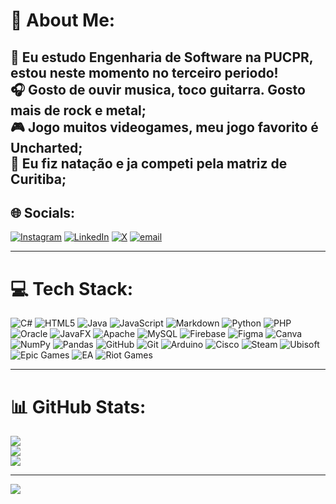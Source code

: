# 💫 About Me:
📕 Eu estudo Engenharia de Software na PUCPR, estou neste momento no terceiro periodo!<br>🎧 Gosto de ouvir musica, toco guitarra. Gosto mais de rock e metal;<br>🎮 Jogo muitos videogames, meu jogo favorito é Uncharted;<br>🌊 Eu fiz natação e ja competi pela matriz de Curitiba;
---


## 🌐 Socials:
[![Instagram](https://img.shields.io/badge/Instagram-%23E4405F.svg?logo=Instagram&logoColor=white)](https://instagram.com/art.kfgrd) [![LinkedIn](https://img.shields.io/badge/LinkedIn-%230077B5.svg?logo=linkedin&logoColor=white)](https://linkedin.com/in/arthurklfig) [![X](https://img.shields.io/badge/X-black.svg?logo=X&logoColor=white)](https://x.com/art.kfgrd) [![email](https://img.shields.io/badge/Email-D14836?logo=gmail&logoColor=white)](mailto:arthurklfig@gmail.com) 

---
# 💻 Tech Stack:
![C#](https://img.shields.io/badge/c%23-%23239120.svg?style=for-the-badge&logo=csharp&logoColor=white) ![HTML5](https://img.shields.io/badge/html5-%23E34F26.svg?style=for-the-badge&logo=html5&logoColor=white) ![Java](https://img.shields.io/badge/java-%23ED8B00.svg?style=for-the-badge&logo=openjdk&logoColor=white) ![JavaScript](https://img.shields.io/badge/javascript-%23323330.svg?style=for-the-badge&logo=javascript&logoColor=%23F7DF1E) ![Markdown](https://img.shields.io/badge/markdown-%23000000.svg?style=for-the-badge&logo=markdown&logoColor=white) ![Python](https://img.shields.io/badge/python-3670A0?style=for-the-badge&logo=python&logoColor=ffdd54) ![PHP](https://img.shields.io/badge/php-%23777BB4.svg?style=for-the-badge&logo=php&logoColor=white) ![Oracle](https://img.shields.io/badge/Oracle-F80000?style=for-the-badge&logo=oracle&logoColor=white) ![JavaFX](https://img.shields.io/badge/javafx-%23FF0000.svg?style=for-the-badge&logo=javafx&logoColor=white) ![Apache](https://img.shields.io/badge/apache-%23D42029.svg?style=for-the-badge&logo=apache&logoColor=white) ![MySQL](https://img.shields.io/badge/mysql-4479A1.svg?style=for-the-badge&logo=mysql&logoColor=white) ![Firebase](https://img.shields.io/badge/firebase-a08021?style=for-the-badge&logo=firebase&logoColor=ffcd34) ![Figma](https://img.shields.io/badge/figma-%23F24E1E.svg?style=for-the-badge&logo=figma&logoColor=white) ![Canva](https://img.shields.io/badge/Canva-%2300C4CC.svg?style=for-the-badge&logo=Canva&logoColor=white) ![NumPy](https://img.shields.io/badge/numpy-%23013243.svg?style=for-the-badge&logo=numpy&logoColor=white) ![Pandas](https://img.shields.io/badge/pandas-%23150458.svg?style=for-the-badge&logo=pandas&logoColor=white) ![GitHub](https://img.shields.io/badge/github-%23121011.svg?style=for-the-badge&logo=github&logoColor=white) ![Git](https://img.shields.io/badge/git-%23F05033.svg?style=for-the-badge&logo=git&logoColor=white) ![Arduino](https://img.shields.io/badge/-Arduino-00979D?style=for-the-badge&logo=Arduino&logoColor=white) ![Cisco](https://img.shields.io/badge/cisco-%23049fd9.svg?style=for-the-badge&logo=cisco&logoColor=black) ![Steam](https://img.shields.io/badge/steam-%23000000.svg?style=for-the-badge&logo=steam&logoColor=white) ![Ubisoft](https://img.shields.io/badge/Ubisoft-%23F5F5F5.svg?style=for-the-badge&logo=Ubisoft&logoColor=black) ![Epic Games](https://img.shields.io/badge/epicgames-%23313131.svg?style=for-the-badge&logo=epicgames&logoColor=white) ![EA](https://img.shields.io/badge/ea-%23000000.svg?style=for-the-badge&logo=ea&logoColor=white) ![Riot Games](https://img.shields.io/badge/riotgames-D32936.svg?style=for-the-badge&logo=riotgames&logoColor=white)

---

# 📊 GitHub Stats:
![](https://github-readme-stats.vercel.app/api?username=arthurlfig&theme=dark&hide_border=false&include_all_commits=true&count_private=true)<br/>
![](https://nirzak-streak-stats.vercel.app/?user=arthurlfig&theme=dark&hide_border=false)<br/>
![](https://github-readme-stats.vercel.app/api/top-langs/?username=arthurlfig&theme=dark&hide_border=false&include_all_commits=true&count_private=true&layout=compact)

---
[![](https://visitcount.itsvg.in/api?id=arthurlfig&icon=0&color=0)](https://visitcount.itsvg.in)

<!-- Proudly created with GPRM ( https://gprm.itsvg.in ) -->

